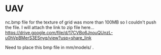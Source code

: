 # UAV

nc.bmp file for the texture of grid was more than 100MB so I couldn't push the file. I will attach the link to zip file here... https://drive.google.com/file/d/17CVBo6JnouQUnzL-u0hVpBMerS3ESnyq/view?usp=share_link

Need to place this bmp file in mm/models/ .
